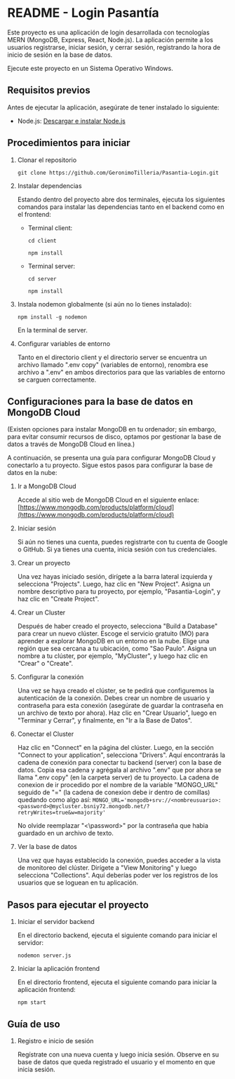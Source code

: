 # README - Login Pasantía

Este proyecto es una aplicación de login desarrollada con tecnologías MERN (MongoDB, Express, React, Node.js). La aplicación permite a los usuarios registrarse, iniciar sesión, y cerrar sesión, registrando la hora de inicio de sesión en la base de datos.

Ejecute este proyecto en un Sistema Operativo Windows.

## Requisitos previos

Antes de ejecutar la aplicación, asegúrate de tener instalado lo siguiente:

* Node.js:  [Descargar e instalar Node.js](https://nodejs.org/es)

## Procedimientos para iniciar

1. Clonar el repositorio

	```git clone https://github.com/GeronimoTilleria/Pasantia-Login.git```

2. Instalar dependencias

	Estando dentro del proyecto abre dos terminales, ejecuta los siguientes comandos para instalar las dependencias tanto en el backend como en el frontend:
	* Terminal client:
		
		```cd client```

		```npm install```
	
	* Terminal server:
		
		```cd server```

		```npm install```

3. Instala nodemon globalmente (si aún no lo tienes instalado):

	```npm install -g nodemon```

	En la terminal de server.

4. Configurar variables de entorno

	Tanto en el directorio client y el directorio server se encuentra un archivo llamado ".env copy" (variables de entorno), renombra ese archivo a ".env" en ambos directorios para que las variables de entorno se carguen correctamente.


## Configuraciones para la base de datos en MongoDB Cloud 

(Existen opciones para instalar MongoDB en tu ordenador; sin embargo, para evitar consumir recursos de disco, optamos por gestionar la base de datos a través de MongoDB Cloud en línea.)

A continuación, se presenta una guía para configurar MongoDB Cloud y conectarlo a tu proyecto. Sigue estos pasos para configurar la base de datos en la nube:

1. Ir a MongoDB Cloud

	Accede al sitio web de MongoDB Cloud en el siguiente enlace:
[https://www.mongodb.com/products/platform/cloud](https://www.mongodb.com/products/platform/cloud)


2. Iniciar sesión

	Si aún no tienes una cuenta, puedes registrarte con tu cuenta de Google o GitHub. Si ya tienes una cuenta, inicia sesión con tus credenciales.


3. Crear un proyecto

	Una vez hayas iniciado sesión, dirígete a la barra lateral izquierda y selecciona "Projects". Luego, haz clic en "New Project". Asigna un nombre descriptivo para tu proyecto, por ejemplo, "Pasantia-Login", y haz clic en "Create Project".


4. Crear un Cluster

	Después de haber creado el proyecto, selecciona "Build a Database" para crear un nuevo clúster. Escoge el servicio gratuito (MO) para aprender a explorar MongoDB en un entorno en la nube. Elige una región que sea cercana a tu ubicación, como "Sao Paulo". Asigna un nombre a tu clúster, por ejemplo, "MyCluster", y luego haz clic en "Crear" o "Create".


5. Configurar la conexión

	Una vez se haya creado el clúster, se te pedirá que configuremos la autenticación de la conexión. Debes crear un nombre de usuario y contraseña para esta conexión (asegúrate de guardar la contraseña en un archivo de texto por ahora). Haz clic en "Crear Usuario", luego en "Terminar y Cerrar", y finalmente, en "Ir a la Base de Datos".


6. Conectar el Cluster

	Haz clic en "Connect" en la página del clúster. Luego, en la sección "Connect to your application", selecciona "Drivers". Aquí encontrarás la cadena de conexión para conectar tu backend (server) con la base de datos. Copia esa cadena y agrégala al archivo ".env" que por ahora se llama ".env copy" (en la carpeta server) de tu proyecto. La cadena de conexion de ir procedido por el nombre de la variable "MONGO_URL" seguido de "=" (la cadena de conexion debe ir dentro de comillas) quedando como algo así:
	`MONGO_URL='mongodb+srv://<nombreusuario>:<password>@mycluster.bsniy72.mongodb.net/?retryWrites=true&w=majority'`

	No olvide reemplazar "<\password>" por la contraseña que habia guardado en un archivo de texto.


7. Ver la base de datos

	Una vez que hayas establecido la conexión, puedes acceder a la vista de monitoreo del clúster. Dirígete a "View Monitoring" y luego selecciona "Collections". Aquí deberías poder ver los registros de los usuarios que se loguean en tu aplicación.



## Pasos para ejecutar el proyecto

1. Iniciar el servidor backend

	En el directorio backend, ejecuta el siguiente comando para iniciar el servidor:

	```nodemon server.js```


2. Iniciar la aplicación frontend

	En el directorio frontend, ejecuta el siguiente comando para iniciar la aplicación frontend:

	```npm start```


## Guía de uso

1. Registro e inicio de sesión

	Regístrate con una nueva cuenta y luego inicia sesión. Observe en su base de datos que queda registrado el usuario y el momento en que inicia sesión.

